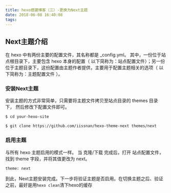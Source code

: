 ```yaml
---
title: hexo搭建博客（三）-更换为Next主题
date: 2018-06-08 16:40:08
tags:
---
```

## Next主题介绍
在 hexo 中有两份主要的配置文件，其名称都是 _config.yml。 其中，一份位于站点根目录下，主要包含 hexo 本身的配置（  以下简称为：站点配置文件）；另一份位于主题目录下，这份配置由主题作者提供，主要用于配置主题相关的选项（ 以下简称为：主题配置文件 ）。

### 安装Next主题
安装主题的方式非常简单，只需要将主题文件拷贝至站点目录的 themes 目录下， 然后修改下配置文件即可。
```bash
$ cd your-hexo-site
```
```bash
$ git clone https://github.com/iissnan/hexo-theme-next themes/next
```

### 启用主题
与所有 hexo 主题启用的模式一样。 当 克隆/下载 完成后，打开 站点配置文件， 找到 theme 字段，并将其值更改为 next。

```theme: next```

到此，Next主题安装完成。下一步将验证主题是否启用。在切换主题之后、验证之前，最好是用```hexo clean```清下hexo的缓存









